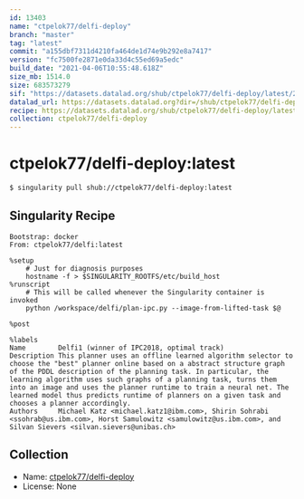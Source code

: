 ```yaml
---
id: 13403
name: "ctpelok77/delfi-deploy"
branch: "master"
tag: "latest"
commit: "a155dbf7311d4210fa464de1d74e9b292e8a7417"
version: "fc7500fe2871e0da33d4c55ed69a5edc"
build_date: "2021-04-06T10:55:48.618Z"
size_mb: 1514.0
size: 683573279
sif: "https://datasets.datalad.org/shub/ctpelok77/delfi-deploy/latest/2021-04-06-a155dbf7-fc7500fe/fc7500fe2871e0da33d4c55ed69a5edc.sif"
datalad_url: https://datasets.datalad.org?dir=/shub/ctpelok77/delfi-deploy/latest/2021-04-06-a155dbf7-fc7500fe/
recipe: https://datasets.datalad.org/shub/ctpelok77/delfi-deploy/latest/2021-04-06-a155dbf7-fc7500fe/Singularity
collection: ctpelok77/delfi-deploy
---
```


# ctpelok77/delfi-deploy:latest

```bash
$ singularity pull shub://ctpelok77/delfi-deploy:latest
```

## Singularity Recipe

```singularity
Bootstrap: docker
From: ctpelok77/delfi:latest

%setup
    # Just for diagnosis purposes
    hostname -f > $SINGULARITY_ROOTFS/etc/build_host
%runscript
    # This will be called whenever the Singularity container is invoked
    python /workspace/delfi/plan-ipc.py --image-from-lifted-task $@

%post

%labels
Name        Delfi1 (winner of IPC2018, optimal track)
Description This planner uses an offline learned algorithm selector to choose the "best" planner online based on a abstract structure graph of the PDDL description of the planning task. In particular, the learning algorithm uses such graphs of a planning task, turns them into an image and uses the planner runtime to train a neural net. The learned model thus predicts runtime of planners on a given task and chooses a planner accordingly.
Authors     Michael Katz <michael.katz1@ibm.com>, Shirin Sohrabi <ssohrab@us.ibm.com>, Horst Samulowitz <samulowitz@us.ibm.com>, and Silvan Sievers <silvan.sievers@unibas.ch>
```

## Collection

 - Name: [ctpelok77/delfi-deploy](https://github.com/ctpelok77/delfi-deploy)
 - License: None

